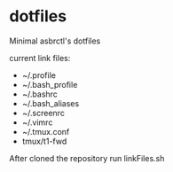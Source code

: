 # dotfiles

Minimal asbrctl's dotfiles

current link files:

 - ~/.profile
 - ~/.bash_profile
 - ~/.bashrc
 - ~/.bash_aliases
 - ~/.screenrc
 - ~/.vimrc
 - ~/.tmux.conf
 - tmux/t1-fwd 

After cloned the repository run linkFiles.sh
